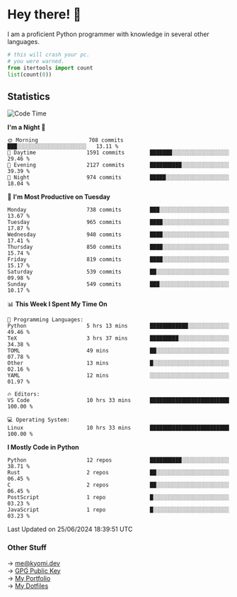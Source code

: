 # Hey there! 👋

I am a proficient Python programmer with knowledge in several other languages.

```py
# this will crash your pc.
# you were warned.
from itertools import count
list(count(0))
```

## Statistics
<!--START_SECTION:waka-->
![Code Time](http://img.shields.io/badge/Code%20Time-1%2C430%20hrs%2028%20mins-blue)

**I'm a Night 🦉** 

```text
🌞 Morning                708 commits         ███░░░░░░░░░░░░░░░░░░░░░░   13.11 % 
🌆 Daytime                1591 commits        ███████░░░░░░░░░░░░░░░░░░   29.46 % 
🌃 Evening                2127 commits        ██████████░░░░░░░░░░░░░░░   39.39 % 
🌙 Night                  974 commits         █████░░░░░░░░░░░░░░░░░░░░   18.04 % 
```
📅 **I'm Most Productive on Tuesday** 

```text
Monday                   738 commits         ███░░░░░░░░░░░░░░░░░░░░░░   13.67 % 
Tuesday                  965 commits         ████░░░░░░░░░░░░░░░░░░░░░   17.87 % 
Wednesday                940 commits         ████░░░░░░░░░░░░░░░░░░░░░   17.41 % 
Thursday                 850 commits         ████░░░░░░░░░░░░░░░░░░░░░   15.74 % 
Friday                   819 commits         ████░░░░░░░░░░░░░░░░░░░░░   15.17 % 
Saturday                 539 commits         ██░░░░░░░░░░░░░░░░░░░░░░░   09.98 % 
Sunday                   549 commits         ███░░░░░░░░░░░░░░░░░░░░░░   10.17 % 
```


📊 **This Week I Spent My Time On** 

```text
💬 Programming Languages: 
Python                   5 hrs 13 mins       ████████████░░░░░░░░░░░░░   49.46 % 
TeX                      3 hrs 37 mins       █████████░░░░░░░░░░░░░░░░   34.38 % 
TOML                     49 mins             ██░░░░░░░░░░░░░░░░░░░░░░░   07.78 % 
Other                    13 mins             █░░░░░░░░░░░░░░░░░░░░░░░░   02.16 % 
YAML                     12 mins             ░░░░░░░░░░░░░░░░░░░░░░░░░   01.97 % 

🔥 Editors: 
VS Code                  10 hrs 33 mins      █████████████████████████   100.00 % 

💻 Operating System: 
Linux                    10 hrs 33 mins      █████████████████████████   100.00 % 
```

**I Mostly Code in Python** 

```text
Python                   12 repos            ██████████░░░░░░░░░░░░░░░   38.71 % 
Rust                     2 repos             ██░░░░░░░░░░░░░░░░░░░░░░░   06.45 % 
C                        2 repos             ██░░░░░░░░░░░░░░░░░░░░░░░   06.45 % 
PostScript               1 repo              █░░░░░░░░░░░░░░░░░░░░░░░░   03.23 % 
JavaScript               1 repo              █░░░░░░░░░░░░░░░░░░░░░░░░   03.23 % 
```




 Last Updated on 25/06/2024 18:39:51 UTC
<!--END_SECTION:waka-->

### Other Stuff

→ [me@kyomi.dev](mailto:me@kyomi.dev)\
→ [GPG Public Key](https://github.com/bitterteriyaki.gpg)\
→ [My Portfolio](https://kyomi.dev)\
→ [My Dotfiles](https://github.com/bitterteriyaki/dotfiles)
